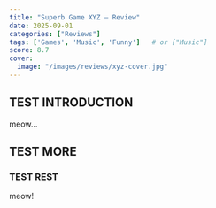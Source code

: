 ```yaml
---
title: "Superb Game XYZ — Review"
date: 2025-09-01
categories: ["Reviews"]
tags: ['Games', 'Music', 'Funny']   # or ["Music"]
score: 8.7
cover:
  image: "/images/reviews/xyz-cover.jpg"
---
```

<!-- introduction -->
## TEST INTRODUCTION
meow... 
<!--more-->
## TEST MORE
<!-- rest of the content -->
### TEST REST
meow!

